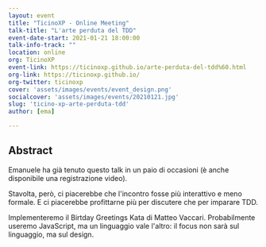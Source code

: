 ```yaml
---
layout: event
title: "TicinoXP - Online Meeting"
talk-title: "L'arte perduta del TDD"
event-date-start: 2021-01-21 18:00:00
talk-info-track: ""
location: online
org: TicinoXP
event-link: https://ticinoxp.github.io/arte-perduta-del-tdd%60.html
org-link: https://ticinoxp.github.io/
org-twitter: ‎ticinoxp
cover: 'assets/images/events/event_design.png'
socialcover: 'assets/images/events/20210121.jpg'
slug: 'ticino-xp-arte-perduta-tdd'
author: [ema]

---
```

## Abstract
Emanuele ha già tenuto questo talk in un paio di occasioni (è anche disponibile una registrazione video).

Stavolta, però, ci piacerebbe che l'incontro fosse più interattivo e meno formale. E ci piacerebbe profittarne più per discutere che per imparare TDD.

Implementeremo il Birtday Greetings Kata di Matteo Vaccari. Probabilmente useremo JavaScript, ma un linguaggio vale l'altro: il focus non sarà sul linguaggio, ma sul design.